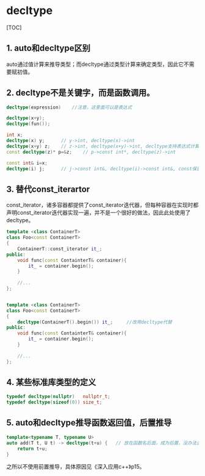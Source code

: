 # decltype

[TOC]

## 1. auto和decltype区别

auto通过值计算来推导类型；而decltype通过类型计算来确定类型，因此它不需要赋初值。

## 2. decltype不是关键字，而是函数调用。

```c++
decltype(expression)	//注意，这里面可以是表达式
```

```c++
decltype(x+y);
decltype(fun());   
```

```cpp
int x;
decltype(x) y;		// y->int, decltype(x)->int
decltype(x+y) z;	// z->int, decltype(x+y)->int, decltype支持表达式计算推导类型
const decltype(z)* p=&z;	// p->const int*, decltype(z)->int

const int& i=x;
decltype(i) j;		// j->const int&, decltype(i)->const int&, const保留
```

## 3. 替代const_iterartor

const_iterator，诸多容器都提供了const_iterator迭代器，但每种容器在实现时都声明const_iterator迭代器实现一遍，并不是一个很好的做法，因此此处使用了 decltype。

```c++
template <class ContainerT>
class Foo<const ContainerT>
{
    ContainerT::const_iterator it_;
public:
	void func(const ContainterT& container){
        it_ = container.begin();
    }
    
    //...
};
```

```c++

template <class ContainerT>
class Foo<const ContainerT>
{
    decltype(ContainerT().begin()) it_;		//改用decltype代替
public:
	void func(const ContainterT& container){
        it_ = container.begin();
    }
    
    //...
};
```

## 4. 某些标准库类型的定义

```c++
typedef decltype(nullptr)	nullptr_t;
typedef decltype(sizeof(0))	size_t;
```

## 5. auto和decltype推导函数返回值，后置推导

```c++
template<typename T, typename U>
auto add(T t, U t) -> decltype(t+u) {	// 放在函数名后面，成为后置，没办法去掉auto放前面，因为如果放前面，此时 t和u两个对象还未创建。
    return t+u;
}
```

之所以不使用前置推导，具体原因见《深入应用c++》p15。